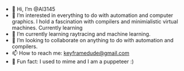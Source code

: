 - 👋 Hi, I’m @Al3145
- 👋 I’m interested in everything to do with automation and computer graphics.  I hold a fascination with compilers and minimialistic virtual machines.  Currently learning 
- 🌱 I’m currently learning raytracing and machine learning.
- 💞️ I’m looking to collaborate on anything to do with automation and compilers.
- 📫 How to reach me: keyframedude@gmail.com
- 👋 Fun fact: I used to mime and I am a puppeteer :)

<!---
Al3145/Al3145 is a ✨ special ✨ repository because its `README.md` (this file) appears on your GitHub profile.
You can click the Preview link to take a look at your changes.
--->
